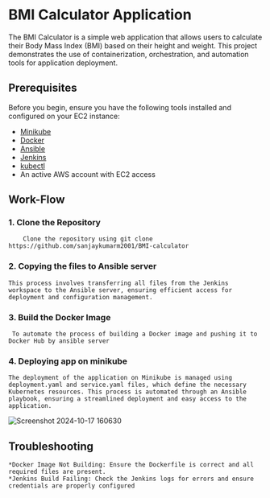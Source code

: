 
# BMI Calculator Application 

The BMI Calculator is a simple web application that allows users to calculate their Body Mass Index (BMI) based on their height and weight. This project demonstrates the use of containerization, orchestration, and automation tools for application deployment.

## Prerequisites
Before you begin, ensure you have the following tools installed and configured on your EC2 instance:

- [Minikube](https://minikube.sigs.k8s.io/docs/start/)
- [Docker](https://docs.docker.com/get-docker/)
- [Ansible](https://www.ansible.com/)
- [Jenkins](https://www.jenkins.io/doc/book/installing/)
- [kubectl](https://kubernetes.io/docs/tasks/tools/install-kubectl/)
- An active AWS account with EC2 access

##  Work-Flow

### 1. Clone the Repository

        Clone the repository using git clone https://github.com/sanjaykumarm2001/BMI-calculator

### 2. Copying the files to Ansible server 

    This process involves transferring all files from the Jenkins workspace to the Ansible server, ensuring efficient access for deployment and configuration management.

### 3. Build the Docker Image
     To automate the process of building a Docker image and pushing it to Docker Hub by ansible server  

### 4. Deploying app on minikube
    The deployment of the application on Minikube is managed using deployment.yaml and service.yaml files, which define the necessary Kubernetes resources. This process is automated through an Ansible playbook, ensuring a streamlined deployment and easy access to the application.

![Screenshot 2024-10-17 160630](https://github.com/user-attachments/assets/6d074e13-4719-4e2c-8f35-6b389f05da71)

     

## Troubleshooting
    *Docker Image Not Building: Ensure the Dockerfile is correct and all required files are present.
    *Jenkins Build Failing: Check the Jenkins logs for errors and ensure credentials are properly configured